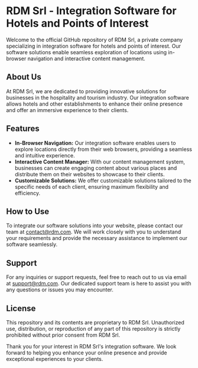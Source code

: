 # RDM Srl - Integration Software for Hotels and Points of Interest

Welcome to the official GitHub repository of RDM Srl, a private company specializing in integration software for hotels and points of interest. Our software solutions enable seamless exploration of locations using in-browser navigation and interactive content management.

## About Us
At RDM Srl, we are dedicated to providing innovative solutions for businesses in the hospitality and tourism industry. Our integration software allows hotels and other establishments to enhance their online presence and offer an immersive experience to their clients.

## Features
- **In-Browser Navigation:** Our integration software enables users to explore locations directly from their web browsers, providing a seamless and intuitive experience.
- **Interactive Content Manager:** With our content management system, businesses can create engaging content about various places and distribute them on their websites to showcase to their clients.
- **Customizable Solutions:** We offer customizable solutions tailored to the specific needs of each client, ensuring maximum flexibility and efficiency.

## How to Use
To integrate our software solutions into your website, please contact our team at [contact@rdm.com](mailto:info@redomap.com). We will work closely with you to understand your requirements and provide the necessary assistance to implement our software seamlessly.

## Support
For any inquiries or support requests, feel free to reach out to us via email at [support@rdm.com](mailto:developer@redomap.com). Our dedicated support team is here to assist you with any questions or issues you may encounter.

## License
This repository and its contents are proprietary to RDM Srl. Unauthorized use, distribution, or reproduction of any part of this repository is strictly prohibited without prior consent from RDM Srl.

Thank you for your interest in RDM Srl's integration software. We look forward to helping you enhance your online presence and provide exceptional experiences to your clients.
